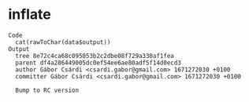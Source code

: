 # inflate

    Code
      cat(rawToChar(data$output))
    Output
      tree 8e72c4ca68c095053b2c2dbe08f729a330af1fea
      parent df4a286449005dc0ef54ee6ae80adf5f14d0ecd3
      author Gábor Csárdi <csardi.gabor@gmail.com> 1671272030 +0100
      committer Gábor Csárdi <csardi.gabor@gmail.com> 1671272030 +0100
      
      Bump to RC version

